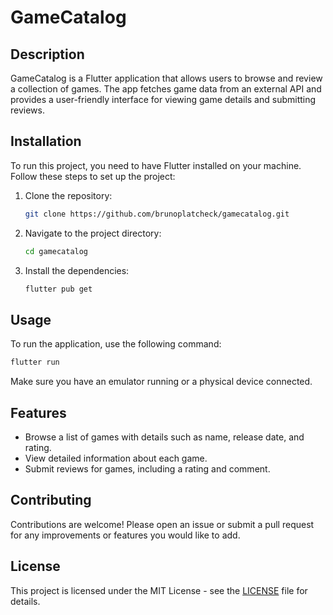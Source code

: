 # GameCatalog

## Description
GameCatalog is a Flutter application that allows users to browse and review a collection of games. The app fetches game data from an external API and provides a user-friendly interface for viewing game details and submitting reviews.

## Installation
To run this project, you need to have Flutter installed on your machine. Follow these steps to set up the project:

1. Clone the repository:
   ```bash
   git clone https://github.com/brunoplatcheck/gamecatalog.git
   ```
2. Navigate to the project directory:
   ```bash
   cd gamecatalog
   ```
3. Install the dependencies:
   ```bash
   flutter pub get
   ```

## Usage
To run the application, use the following command:
```bash
flutter run
```
Make sure you have an emulator running or a physical device connected.

## Features
- Browse a list of games with details such as name, release date, and rating.
- View detailed information about each game.
- Submit reviews for games, including a rating and comment.

## Contributing
Contributions are welcome! Please open an issue or submit a pull request for any improvements or features you would like to add.

## License
This project is licensed under the MIT License - see the [LICENSE](LICENSE) file for details.
